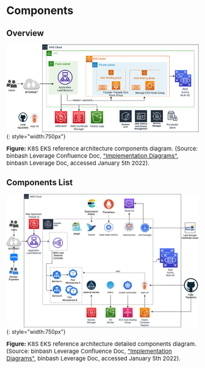 # Components

## Overview
![leverage-aws-eks](../../../assets/images/diagrams/ref-architecture-eks.png "Leverage"){: style="width:750px"}
<figcaption style="font-size:15px">
<b>Figure:</b> K8S EKS reference architecture components diagram. (Source: binbash Leverage Confluence Doc, 
<a href="https://binbash.atlassian.net/wiki/external/2001403925/ZjY5ZGU3NDYyODNhNDQzYTkxZDdkYTliNzczODRkY2M?atlOrigin=eyJpIjoiYjNmMzYwMTg2YmMyNDc3ODg4YTAwNDM5MjBiYWQ5ZGUiLCJwIjoiYyJ9">"Implementation Diagrams"</a>, binbash Leverage Doc, accessed January 5th 2022).
</figcaption>

## Components List
![leverage-aws-eks-detailed](../../../assets/images/diagrams/ref-architecture-eks-components.png "Leverage"){: style="width:750px"}
<figcaption style="font-size:15px">
<b>Figure:</b> K8S EKS reference architecture detailed components diagram. (Source: binbash Leverage Confluence Doc, 
<a href="https://binbash.atlassian.net/wiki/external/2001403925/ZjY5ZGU3NDYyODNhNDQzYTkxZDdkYTliNzczODRkY2M?atlOrigin=eyJpIjoiYjNmMzYwMTg2YmMyNDc3ODg4YTAwNDM5MjBiYWQ5ZGUiLCJwIjoiYyJ9"> "Implementation Diagrams"</a>, binbash Leverage Doc, accessed January 5th 2022).
</figcaption>
